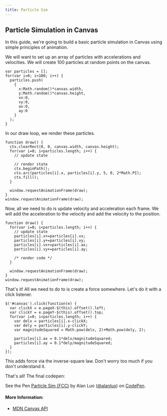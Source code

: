 ```yaml
---
title: Particle Sim
---
```

## Particle Simulation in Canvas

In this guide, we're going to build a basic particle simulation in Canvas using simple principles of animation.

We will want to set up an array of particles with accelerations and velocities. We will create 100 particles at random points on the canvas.

```
var particles = [];
for(var i=0; i<100; i++) {
  particles.push(
    {
      x:Math.random()*canvas.width,
      y:Math.random()*canvas.height,
      vx:0,
      vy:0,
      ax:0,
      ay:0
    }
  );
}
```

In our draw loop, we render these particles.

```
function draw() {
  ctx.clearRect(0, 0, canvas.width, canvas.height);
  for(var i=0; i<particles.length; i++) {
    // update state

    // render state
    ctx.beginPath();
    ctx.arc(particles[i].x, particles[i].y, 5, 0, 2*Math.PI);
    ctx.fill();
  }

  window.requestAnimationFrame(draw);
}
window.requestAnimationFrame(draw);
```

Now, all we need to do is update velocity and acceleration each frame. We will add the acceleration to the velocity and add the velocity to the position.

```
function draw() {
  for(var i=0; i<particles.length; i++) {
    // update state
    particles[i].x+=particles[i].vx;
    particles[i].y+=particles[i].vy;
    particles[i].vx+=particles[i].ax;
    particles[i].vy+=particles[i].ay;
  
    /* render code */
  }

  window.requestAnimationFrame(draw);
}
window.requestAnimationFrame(draw);
```

That's it! All we need to do to is create a force somewhere. Let's do it with a click listener.

```
$('#canvas').click(function(e) {
  var clickX = e.pageX-$(this).offset().left;
  var clickY = e.pageY-$(this).offset().top;
  for(var i=0; i<particles.length; i++) {
    var delx = particles[i].x-clickX;
    var dely = particles[i].y-clickY;
    var magnitudeSquared = Math.pow(delx, 2)+Math.pow(dely, 2);

    particles[i].ax = 0.1*delx/magnitudeSquared;
    particles[i].ay = 0.1*dely/magnitudeSquared;
  }
});
```

This adds force via the inverse-square law. Don't worry too much if you don't understand it.

That's all! The final codepen:

<p data-height="265" data-theme-id="0" data-slug-hash="OjMbpm" data-default-tab="js,result" data-user="alanluo" data-embed-version="2" data-pen-title="Particle Sim (FCC)" class="codepen">See the Pen <a href="https://codepen.io/alanluo/pen/OjMbpm/">Particle Sim (FCC)</a> by Alan Luo (<a href="https://codepen.io/alanluo">@alanluo</a>) on <a href="https://codepen.io">CodePen</a>.</p>
<script async src="https://production-assets.codepen.io/assets/embed/ei.js"></script>

#### More Information:

- [MDN Canvas API](https://developer.mozilla.org/en-US/docs/Web/API/Canvas_API)


